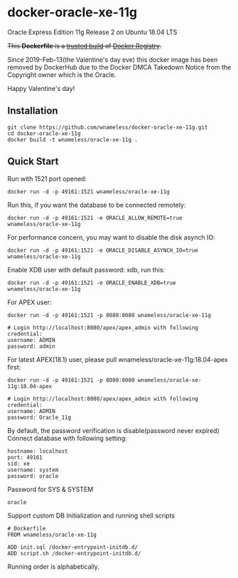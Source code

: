 docker-oracle-xe-11g
============================

Oracle Express Edition 11g Release 2 on Ubuntu 18.04 LTS

<del>This **Dockerfile** is a [trusted build](https://registry.hub.docker.com/u/wnameless/oracle-xe-11g/) of [Docker Registry](https://registry.hub.docker.com/).</del>

Since 2019-Feb-13(the Valentine's day eve) this docker image has been removed by DockerHub due to the Docker DMCA Takedown Notice from the Copyright owner which is the Oracle.

Happy Valentine's day!

## Installation
```
git clone https://github.com/wnameless/docker-oracle-xe-11g.git
cd docker-oracle-xe-11g
docker build -t wnameless/oracle-xe-11g .
```

## Quick Start

Run with 1521 port opened:
```
docker run -d -p 49161:1521 wnameless/oracle-xe-11g
```

Run this, if you want the database to be connected remotely:
```
docker run -d -p 49161:1521 -e ORACLE_ALLOW_REMOTE=true wnameless/oracle-xe-11g
```

For performance concern, you may want to disable the disk asynch IO:
```
docker run -d -p 49161:1521 -e ORACLE_DISABLE_ASYNCH_IO=true wnameless/oracle-xe-11g
```

Enable XDB user with default password: xdb, run this:
```
docker run -d -p 49161:1521 -e ORACLE_ENABLE_XDB=true wnameless/oracle-xe-11g
```

For APEX user:
```
docker run -d -p 49161:1521 -p 8080:8080 wnameless/oracle-xe-11g
```

```
# Login http://localhost:8080/apex/apex_admin with following credential:
username: ADMIN
password: admin
```

For latest APEX(18.1) user, please pull wnameless/oracle-xe-11g:18.04-apex first:
```
docker run -d -p 49161:1521 -p 8080:8080 wnameless/oracle-xe-11g:18.04-apex
```

```
# Login http://localhost:8080/apex/apex_admin with following credential:
username: ADMIN
password: Oracle_11g
```

By default, the password verification is disable(password never expired)<br/>
Connect database with following setting:
```
hostname: localhost
port: 49161
sid: xe
username: system
password: oracle
```

Password for SYS & SYSTEM
```
oracle
```

Support custom DB Initialization and running shell scripts
```
# Dockerfile
FROM wnameless/oracle-xe-11g

ADD init.sql /docker-entrypoint-initdb.d/
ADD script.sh /docker-entrypoint-initdb.d/
```
Running order is alphabetically. 
